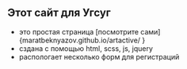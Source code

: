 ## Этот сайт для Угсуг

- это простая страница [посмотрите сами]{maratbeknyazov.github.io/artactive/
}
- сздана с помощью html, scss, js, jquery
- распологает несколько форм для регистраций